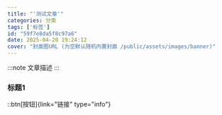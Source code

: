```yaml
---
title: "'测试文章'"
categories: 分类
tags: ['标签']
id: "59f7e8da5f8c97a6"
date: 2025-04-20 19:24:12
cover: "封面图URL (为空默认随机内置封面 /public/assets/images/banner)"
---
```


:::note
文章描述
:::

### 标题1

::btn[按钮]{link="链接" type="info"}